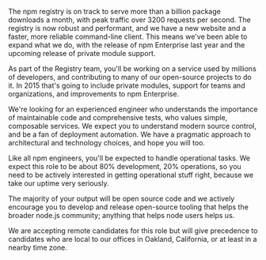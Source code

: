 The npm registry is on track to serve more than a billion package downloads a month, with peak traffic over 3200 requests per second. The registry is now robust and performant, and we have a new website and a faster, more reliable command-line client. This means we've been able to expand what we do, with the release of npm Enterprise last year and the upcoming release of private module support.

As part of the Registry team, you'll be working on a service used by millions of developers, and contributing to many of our open-source projects to do it. In 2015 that's going to include private modules, support for teams and organizations, and improvements to npm Enterprise.

We're looking for an experienced engineer who understands the importance of maintainable code and comprehensive tests, who values simple, composable services. We expect you to understand modern source control, and be a fan of deployment automation. We have a pragmatic approach to architectural and technology choices, and hope you will too.

Like all npm engineers, you'll be expected to handle operational tasks. We expect this role to be about 80% development, 20% operations, so you need to be actively interested in getting operational stuff right, because we take our uptime very seriously.

The majority of your output will be open source code and we actively encourage you to develop and release open-source tooling that helps the broader node.js community; anything that helps node users helps us.

We are accepting remote candidates for this role but will give precedence to candidates who are local to our offices in Oakland, California, or at least in a nearby time zone.